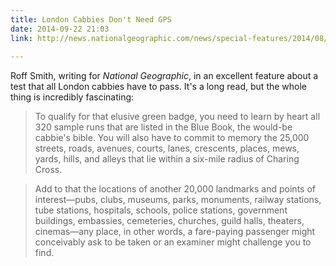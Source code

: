 ```yaml
---
title: London Cabbies Don't Need GPS
date: 2014-09-22 21:03
link: http://news.nationalgeographic.com/news/special-features/2014/08/140808-london-cabbies-knowledge-cabs-hansom-uber-hippocampus-livery/
  
---
```



Roff Smith, writing for _National Geographic_, in an excellent feature about a test that all London cabbies have to pass. It's a long read, but the whole thing is incredibly fascinating:

> To qualify for that elusive green badge, you need to learn by heart all 320 sample runs that are listed in the Blue Book, the would-be cabbie's bible. You will also have to commit to memory the 25,000 streets, roads, avenues, courts, lanes, crescents, places, mews, yards, hills, and alleys that lie within a six-mile radius of Charing Cross.

> Add to that the locations of another 20,000 landmarks and points of interest—pubs, clubs, museums, parks, monuments, railway stations, tube stations, hospitals, schools, police stations, government buildings, embassies, cemeteries, churches, guild halls, theaters, cinemas—any place, in other words, a fare-paying passenger might conceivably ask to be taken or an examiner might challenge you to find.
